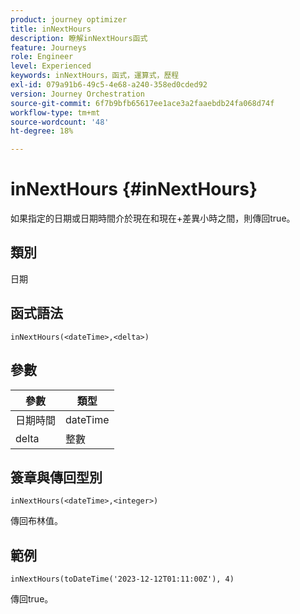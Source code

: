 ```yaml
---
product: journey optimizer
title: inNextHours
description: 瞭解inNextHours函式
feature: Journeys
role: Engineer
level: Experienced
keywords: inNextHours，函式，運算式，歷程
exl-id: 079a91b6-49c5-4e68-a240-358ed0cded92
version: Journey Orchestration
source-git-commit: 6f7b9bfb65617ee1ace3a2faaebdb24fa068d74f
workflow-type: tm+mt
source-wordcount: '48'
ht-degree: 18%

---
```


# inNextHours {#inNextHours}

如果指定的日期或日期時間介於現在和現在+差異小時之間，則傳回true。

## 類別

日期

## 函式語法

`inNextHours(<dateTime>,<delta>)`

## 參數

| 參數 | 類型 |
|-----------|------------------|
| 日期時間 | dateTime |
| delta | 整數 |

## 簽章與傳回型別

`inNextHours(<dateTime>,<integer>)`

傳回布林值。

## 範例

`inNextHours(toDateTime('2023-12-12T01:11:00Z'), 4)`

傳回true。
